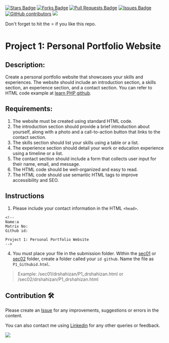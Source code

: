 <a href="https://github.com/drshahizan/software-engineering/stargazers"><img src="https://img.shields.io/github/stars/drshahizan/software-engineering" alt="Stars Badge"/></a>
<a href="https://github.com/drshahizan/software-engineering/network/members"><img src="https://img.shields.io/github/forks/drshahizan/software-engineering" alt="Forks Badge"/></a>
<a href="https://github.com/drshahizan/software-engineering/pulls"><img src="https://img.shields.io/github/issues-pr/drshahizan/software-engineering" alt="Pull Requests Badge"/></a>
<a href="https://github.com/drshahizan/software-engineering/issues"><img src="https://img.shields.io/github/issues/drshahizan/software-engineering" alt="Issues Badge"/></a>
<a href="https://github.com/drshahizan/software-engineering/graphs/contributors"><img alt="GitHub contributors" src="https://img.shields.io/github/contributors/drshahizan/software-engineering?color=2b9348"></a>
![](https://visitor-badge.glitch.me/badge?page_id=drshahizan/software-engineering)

Don't forget to hit the :star: if you like this repo.

# Project 1: Personal Portfolio Website

## Description:
Create a personal portfolio website that showcases your skills and experiences. The website should include an introduction section, a skills section, an experience section, and a contact section. You can refer to HTML code example at [learn PHP github](https://github.com/drshahizan/learn-php/blob/main/materials/html-portfolio.md).

## Requirements:
1. The website must be created using standard HTML code.
2. The introduction section should provide a brief introduction about yourself, along with a photo and a call-to-action button that links to the contact section.
3. The skills section should list your skills using a table or a list.
4. The experience section should detail your work or education experience using a timeline or a list.
5. The contact section should include a form that collects user input for their name, email, and message.
6. The HTML code should be well-organized and easy to read.
7. The HTML code should use semantic HTML tags to improve accessibility and SEO.

## Instructions
1. Please include your contact information in the HTML `<head>`.

``` 
<!--
Name:a
Matrix No:
Github id:

Project 1: Personal Portfolio Website
-->
```
4. You must place your file in the submission folder. Within the [sec01](./sec01) or [sec02](./sec02) folder, create a folder called your `id github`. Name the file as `P1_Githubid.html`.
> Example: 
> /sec01/drshahizan/P1_drshahizan.html or
> /sec02/drshahizan/P1_drshahizan.html

## Contribution 🛠️
Please create an [Issue](https://github.com/drshahizan/software-engineering/issues) for any improvements, suggestions or errors in the content.

You can also contact me using [Linkedin](https://www.linkedin.com/in/drshahizan/) for any other queries or feedback.

![](https://visitor-badge.glitch.me/badge?page_id=drshahizan)

